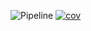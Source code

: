 ![Pipeline](https://github.com/hich-ham-dev/api/actions/workflows/ci.yml/badge.svg)
[![cov](https://hich-ham-dev.github.io/api/badges/coverage.svg)](https://github.com/hich-ham-dev/api/actions)
